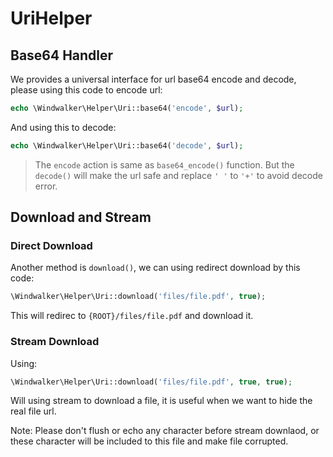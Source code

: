 # UriHelper

## Base64 Handler

We provides a universal interface for url base64 encode and decode, please using this code to encode url:

``` php
echo \Windwalker\Helper\Uri::base64('encode', $url);
```

And using this to decode:

``` php
echo \Windwalker\Helper\Uri::base64('decode', $url);
```

> The `encode` action is same as `base64_encode()` function. But the `decode()` will make the url safe and replace `' '` to `'+'` to avoid decode error.

## Download and Stream

### Direct Download

Another method is `download()`, we can using redirect download by this code:

``` php
\Windwalker\Helper\Uri::download('files/file.pdf', true);
```

This will redirec to `{ROOT}/files/file.pdf` and download it.

### Stream Download

Using:

``` php
\Windwalker\Helper\Uri::download('files/file.pdf', true, true);
```

Will using stream to download a file, it is useful when we want to hide the real file url.

Note: Please don't flush or echo any character before stream downlaod, or these character will be included to this file and make file corrupted.
